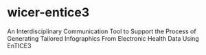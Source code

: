 # wicer-entice3
An Interdisciplinary Communication Tool to Support the Process of Generating Tailored Infographics From Electronic Health Data Using EnTICE3
